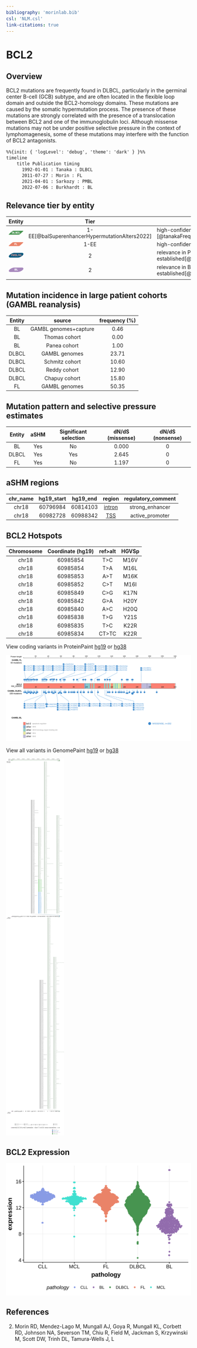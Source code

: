 ```yaml
---
bibliography: 'morinlab.bib'
csl: 'NLM.csl'
link-citations: true
---
```

# BCL2

## Overview

BCL2 mutations are frequently found in DLBCL, particularly in the germinal center B-cell (GCB) subtype, and are often located in the flexible loop domain and outside the BCL2-homology domains. 
These mutations are caused by the somatic hypermutation process. The presence of these mutations are strongly correlated with the presence of a translocation between BCL2 and one of the immunoglobulin loci.
Although missense mutations may not be under positive selective pressure in the context of lymphomagenesis, some of these mutations may interfere with the function of BCL2 antagonists.

```mermaid
%%{init: { 'logLevel': 'debug', 'theme': 'dark' } }%%
timeline
    title Publication timing
      1992-01-01 : Tanaka : DLBCL
      2011-07-27 : Morin : FL
      2021-04-01 : Sarkozy : PMBL
      2022-07-06 : Burkhardt : BL
```

## Relevance tier by entity

|Entity|Tier|Description                           |
|:------:|:----:|--------------------------------------|
|![DLBCL](images/icons/DLBCL_tier1.png) |1-EE[@balSuperenhancerHypermutationAlters2022]   |high-confidence DLBCL gene            [@tanakaFrequentIncidenceSomatic1992]|
|![FL](images/icons/FL_tier1.png)    |1-EE   |high-confidence FL gene 
|![PMBL](images/icons/PMBL_tier2.png)|2|relevance in PMBL/cHL/GZL not firmly established[@sarkozyMutationalLandscapeGray2021]|
|![BL](images/icons/BL_tier2.png)    |2   |relevance in BL not firmly established[@burkhardtClinicalRelevanceMolecular2022]|
              |

## Mutation incidence in large patient cohorts (GAMBL reanalysis)

|Entity|source               |frequency (%)|
|:------:|:---------------------:|:-------------:|
|BL    |GAMBL genomes+capture| 0.46        |
|BL    |Thomas cohort        | 0.00        |
|BL    |Panea cohort         | 1.00        |
|DLBCL |GAMBL genomes        |23.71        |
|DLBCL |Schmitz cohort       |10.60        |
|DLBCL |Reddy cohort         |12.90        |
|DLBCL |Chapuy cohort        |15.80        |
|FL    |GAMBL genomes        |50.35        |

## Mutation pattern and selective pressure estimates

|Entity|aSHM|Significant selection|dN/dS (missense)|dN/dS (nonsense)|
|:------:|:----:|:---------------------:|:----------------:|:----------------:|
|BL    |Yes |No                   |0.000           |0               |
|DLBCL |Yes |Yes                  |2.645           |0               |
|FL    |Yes |No                   |1.197           |0               |

## aSHM regions

|chr_name|hg19_start|hg19_end|region                                                                                       |regulatory_comment|
|:--------:|:----------:|:--------:|:---------------------------------------------------------------------------------------------:|:------------------:|
|chr18   |60796984  |60814103|[intron](https://genome.ucsc.edu/s/rdmorin/GAMBL%20hg19?position=chr18%3A60796984%2D60814103)|strong_enhancer   |
|chr18   |60982728  |60988342|[TSS](https://genome.ucsc.edu/s/rdmorin/GAMBL%20hg19?position=chr18%3A60982728%2D60988342)   |active_promoter   |



## BCL2 Hotspots

| Chromosome |Coordinate (hg19) | ref>alt | HGVSp | 
 | :---:| :---: | :--: | :---: |
| chr18 | 60985854 | T>C | M16V |
| chr18 | 60985854 | T>A | M16L |
| chr18 | 60985853 | A>T | M16K |
| chr18 | 60985852 | C>T | M16I |
| chr18 | 60985849 | C>G | K17N |
| chr18 | 60985842 | G>A | H20Y |
| chr18 | 60985840 | A>C | H20Q |
| chr18 | 60985838 | T>G | Y21S |
| chr18 | 60985835 | T>C | K22R |
| chr18 | 60985834 | CT>TC | K22R |

View coding variants in ProteinPaint [hg19](https://morinlab.github.io/LLMPP/GAMBL/BCL2_protein.html)  or [hg38](https://morinlab.github.io/LLMPP/GAMBL/BCL2_protein_hg38.html)

![](images/proteinpaint/BCL2_NM_000633.svg)

View all variants in GenomePaint [hg19](https://morinlab.github.io/LLMPP/GAMBL/BCL2.html)  or [hg38](https://morinlab.github.io/LLMPP/GAMBL/BCL2_hg38.html)

![](images/proteinpaint/BCL2.svg)


## BCL2 Expression
![](images/gene_expression/BCL2_by_pathology.svg)

<!-- ORIGIN: 1339299 -->
<!-- FL: morinFrequentMutationHistonemodifying2011 -->
<!-- BL: burkhardtClinicalRelevanceMolecular2022b -->
<!-- BL: burkhardtClinicalRelevanceMolecular2022b -->
<!-- DLBCL: tanakaFrequentIncidenceSomatic1992 -->

## References

2.  Morin RD, Mendez-Lago M, Mungall AJ, Goya R, Mungall KL, Corbett RD, Johnson NA, Severson TM, Chiu R, Field M, Jackman S, Krzywinski M, Scott DW, Trinh DL, Tamura-Wells J, L
<!-- PMBL: sarkozyMutationalLandscapeGray2021a -->
